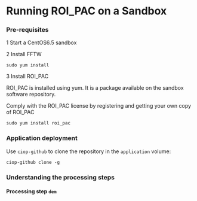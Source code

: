 Running ROI_PAC on a Sandbox
=

### Pre-requisites


1 Start a CentOS6.5 sandbox


2 Install FFTW 

```
sudo yum install 
```

3 Install ROI_PAC 

ROI_PAC is installed using yum. It is a package available on the sandbox software repository.

Comply with the ROI\_PAC license by registering and getting your own copy of ROI_PAC

```
sudo yum install roi_pac
```

### Application deployment

Use `ciop-github` to clone the repository in the `application` volume:

```
ciop-github clone -g 
```

### Understanding the processing steps

#### Processing step `dem`
